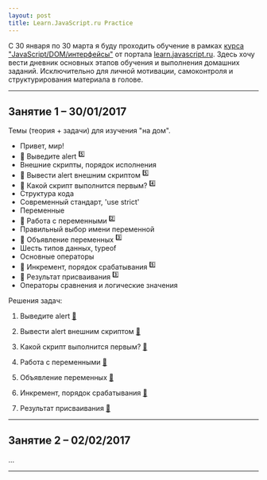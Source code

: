 ```yaml
---
layout: post
title: Learn.JavaScript.ru Practice
---
```


С 30 января по 30 марта я буду проходить обучение в рамках [курса "JavaScript/DOM/интерфейсы"](http://learn.javascript.ru/courses/js) от портала [learn.javascript.ru](http://learn.javascript.ru/). Здесь хочу вести дневник основных этапов обучения и выполнения домашних заданий. Исключительно для личной мотивации, самоконтроля и структурирования материала в голове.

---

  <h2 class="post__small-heading">Занятие 1 – 30/01/2017</h2>
  Темы (теория + задачи) для изучения "на дом".

  * Привет, мир!
  * :pencil: Выведите alert <sup>:five:</sup>
  * Внешние скрипты, порядок исполнения
  * :pencil: Вывести alert внешним скриптом <sup>:five:</sup>
  * :pencil: Какой скрипт выполнится первым? <sup>:four:</sup>
  * Структура кода
  * Современный стандарт, 'use strict'
  * Переменные
  * :pencil: Работа с переменными <sup>:two:</sup>
  * Правильный выбор имени переменной
  * :pencil: Объявление переменных <sup>:three:</sup>
  * Шесть типов данных, typeof
  * Основные операторы
  * :pencil: Инкремент, порядок срабатывания <sup>:five:</sup>
  * :pencil: Результат присваивания <sup>:three:</sup>
  * Операторы сравнения и логические значения

  Решения задач:

  1. Выведите alert [:link:](https://learn.javascript.ru/task/hello-alert)
  <script src="https://gist.github.com/anonymous/b8b5075de2b60890250b9b3a34f74af9.js"></script>

  <script async src="//jsfiddle.net/hagzLznr/embed/"></script>

  <script async src="//jsfiddle.net/ekaterinasava/r2ye1r3m/embed/html,result/"></script>

  2. Вывести alert внешним скриптом [:link:](https://learn.javascript.ru/task/hello-alert-ext)

  3. Какой скрипт выполнится первым? [:link:](https://learn.javascript.ru/task/async-defer-first)

  4. Работа с переменными [:link:](https://learn.javascript.ru/task/hello-variables)

  5. Объявление переменных [:link:](https://learn.javascript.ru/task/declare-variables)

  6. Инкремент, порядок срабатывания [:link:](https://learn.javascript.ru/task/increment-order)

  7. Результат присваивания [:link:](https://learn.javascript.ru/task/assignment-result)

---  

  <h2 class="post__small-heading">Занятие 2 – 02/02/2017</h2>
  ...

---
